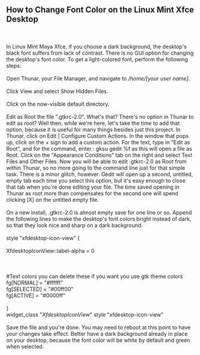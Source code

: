 ## How to Change Font Color on the Linux Mint Xfce Desktop
<br><br>In Linux Mint Maya Xfce, if you choose a dark background, the desktop's black font suffers from lack of contrast. There is no GUI option for changing the desktop's font color. To get a light-colored font, perform the following steps:
<br><br>Open Thunar, your File Manager, and navigate to */home/[your user name]*.
<br><br>Click View and select Show Hidden Files.
<br><br>Click on the now-visible default directory.
<br><br>Edit as Root the file ".gtkrc-2.0".  What's that? There's no option in Thunar to edit as root? Well then, while we're here, let's take the time to add that option, because it is useful for many things besides just this project. In Thunar, click on Edit | Configure Custom Actions. In the window that pops up, click on the + sign to add a custom action. For the text, type in "Edit as Root", and for the command, enter : gksu gedit %f as this will open a file as Root. Click on the "Appearance Conditions" tab on the right and select Text Files and Other Files. Now you will be able to edit .gtkrc-2.0 as Root from within Thunar, so no more going to the command line just for that simple task. There is a minor glitch, however. Gedit will open up a second, untitled, empty tab each time you select this option, but it's easy enough to close that tab when you're done editing your file. The time saved opening in Thunar as root more than compensates for the second one will spend clicking [X] on the untitled empty file.
<br><br>On a new install, .gtkrc-2.0 is almost empty save for one line or so. Append the following lines to make the desktop's font colors bright instead of dark, so that they look nice and sharp on a dark background.
<br><br>style "xfdesktop-icon-view" {
<br><br>XfdesktopIconView::label-alpha = 0
<br><br>
<br><br>#Text colors you can delete these if you want you use gtk theme colors
<br>fg[NORMAL] = "#ffffff"
<br>fg[SELECTED] = "#00ff00"
<br>fg[ACTIVE] = "#0000ff"
<br>
<br>}
<br>widget_class "*XfdesktopIconView*" style "xfdesktop-icon-view"
<br><br>Save the file and you're done. You may need to reboot at this point to have your changes take effect. Better have a dark background already in place on your desktop, because the font color will be white by default and green when selected.
